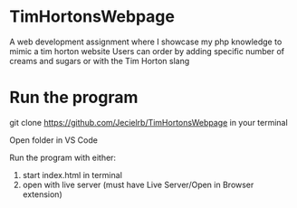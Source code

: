 # TimHortonsWebpage
A web development assignment where I showcase my php knowledge to mimic a tim horton website
Users can order by adding specific number of creams and sugars or with the Tim Horton slang

# Run the program

git clone https://github.com/Jecielrb/TimHortonsWebpage in your terminal

Open folder in VS Code

Run the program with either:
  1. start index.html in terminal 
  2. open with live server (must have Live Server/Open in Browser extension)
